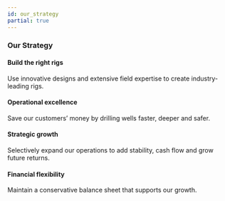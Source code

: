 ```yaml
---
id: our_strategy
partial: true
---
```


### Our Strategy

#### Build the right rigs 

Use innovative designs and extensive field expertise to create industry-leading rigs. 

#### Operational excellence

Save our customers’ money by drilling wells faster, deeper and safer. 

#### Strategic growth

Selectively expand our operations to add stability, cash flow and grow future returns.
 
#### Financial flexibility 

Maintain a conservative balance sheet that supports our growth.
